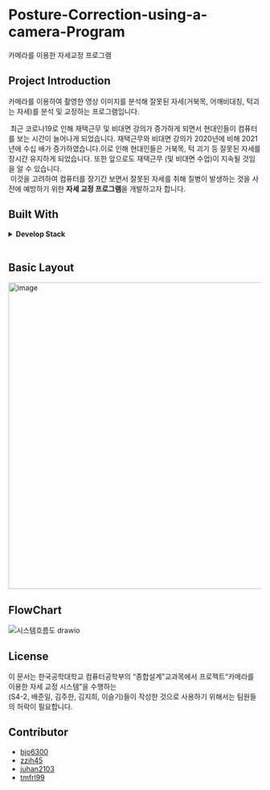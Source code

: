 # Posture-Correction-using-a-camera-Program

카메라를 이용한 자세교정 프로그램

## Project Introduction
카메라를 이용하여 촬영한 영상 이미지를 분석해 잘못된 자세(거북목, 어깨비대칭, 턱괴는 자세)를 분석 및 교정하는 프로그램입니다.  

&nbsp;최근 코로나19로 인해 재택근무 및 비대면 강의가 증가하게 되면서 현대인들이 컴퓨터를 보는 시간이 늘어나게 되었습니다. 재택근무와 비대면 강의가 2020년에 비해 2021년에 수십 배가 증가하였습니다.이로 인해 현대인들은 거북목, 턱 괴기 등 잘못된 자세를 장시간 유지하게 되었습니다. 또한 앞으로도 재택근무 (및 비대면 수업)이 지속될 것임을 알 수 있습니다.  
&nbsp;이것을 고려하여 컴퓨터를 장기간 보면서 잘못된 자세를 취해 질병이 발생하는 것을 사전에 예방하기 위한 <b>자세 교정 프로그램</b>을 개발하고자 합니다.


## Built With
<details> <summary> <b> Develop Stack   </b></summary>
</br>

![Python](https://img.shields.io/badge/-Python-000000?style=flat&logo=python)  
![Django](https://img.shields.io/badge/-Django-000000?style=flat&logo=django)  
![Keras](https://img.shields.io/badge/-Keras-000000?style=flat&logo=keras)  
![OpenCV](https://img.shields.io/badge/-Opencv-000000?style=flat&logo=opencv)  
![AWS EC2](https://img.shields.io/badge/-EC2-000000?style=flat&logo=amazon-aws)  
![Jira](https://img.shields.io/badge/-Jira-000000?style=flat&logo=jira)  
<!-- ![Mediapipe](https://img.shields.io/badge/-Mediapipe-000000?style=flat&logo=mediapipe)   -->

</details>
</br>

## Basic Layout
<img width="610" alt="image" src="https://user-images.githubusercontent.com/70627982/155875361-53b8db65-1592-46d4-8f54-697c48e54a17.png">

## FlowChart
![시스템흐름도 drawio](https://user-images.githubusercontent.com/70627982/155875456-19f3a6bd-2df6-4886-8600-064f882afd32.png)



## License
이 문서는 한국공학대학교 컴퓨터공학부의 “종합설계”교과목에서 프로젝트“카메라를 이용한 자세 교정 시스템”을 수행하는  
(S4-2, 배준일, 김주한, 김지희, 이슬기)들이 작성한 것으로 사용하기 위해서는 팀원들의 허락이 필요합니다.

## Contributor
* [bjo6300](https://github.com/bjo6300) <br>
* [zzih45](https://github.com/zzih45) <br>
* [juhan2103](https://github.com/juhan2103) <br>
* [tmfrl99](https://github.com/tmfrl99) <br>
